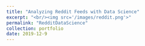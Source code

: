 ```yaml
---
title: "Analyzing Reddit Feeds with Data Science"
excerpt: "<br/><img src='/images/reddit.png'>"
permalink: "RedditDataScience"
collection: portfolio
date: 2019-12-9
---
```




